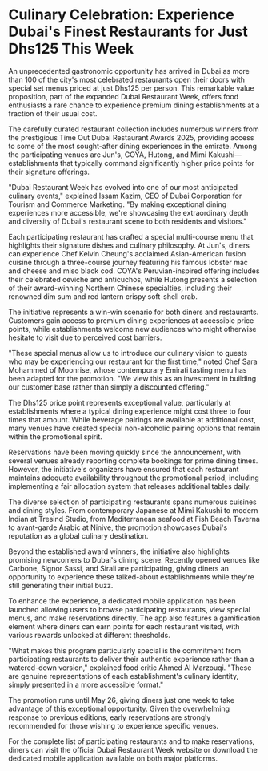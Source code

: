 # Culinary Celebration: Experience Dubai's Finest Restaurants for Just Dhs125 This Week

An unprecedented gastronomic opportunity has arrived in Dubai as more than 100 of the city's most celebrated restaurants open their doors with special set menus priced at just Dhs125 per person. This remarkable value proposition, part of the expanded Dubai Restaurant Week, offers food enthusiasts a rare chance to experience premium dining establishments at a fraction of their usual cost.

The carefully curated restaurant collection includes numerous winners from the prestigious Time Out Dubai Restaurant Awards 2025, providing access to some of the most sought-after dining experiences in the emirate. Among the participating venues are Jun's, COYA, Hutong, and Mimi Kakushi—establishments that typically command significantly higher price points for their signature offerings.

"Dubai Restaurant Week has evolved into one of our most anticipated culinary events," explained Issam Kazim, CEO of Dubai Corporation for Tourism and Commerce Marketing. "By making exceptional dining experiences more accessible, we're showcasing the extraordinary depth and diversity of Dubai's restaurant scene to both residents and visitors."

Each participating restaurant has crafted a special multi-course menu that highlights their signature dishes and culinary philosophy. At Jun's, diners can experience Chef Kelvin Cheung's acclaimed Asian-American fusion cuisine through a three-course journey featuring his famous lobster mac and cheese and miso black cod. COYA's Peruvian-inspired offering includes their celebrated ceviche and anticuchos, while Hutong presents a selection of their award-winning Northern Chinese specialties, including their renowned dim sum and red lantern crispy soft-shell crab.

The initiative represents a win-win scenario for both diners and restaurants. Customers gain access to premium dining experiences at accessible price points, while establishments welcome new audiences who might otherwise hesitate to visit due to perceived cost barriers.

"These special menus allow us to introduce our culinary vision to guests who may be experiencing our restaurant for the first time," noted Chef Sara Mohammed of Moonrise, whose contemporary Emirati tasting menu has been adapted for the promotion. "We view this as an investment in building our customer base rather than simply a discounted offering."

The Dhs125 price point represents exceptional value, particularly at establishments where a typical dining experience might cost three to four times that amount. While beverage pairings are available at additional cost, many venues have created special non-alcoholic pairing options that remain within the promotional spirit.

Reservations have been moving quickly since the announcement, with several venues already reporting complete bookings for prime dining times. However, the initiative's organizers have ensured that each restaurant maintains adequate availability throughout the promotional period, including implementing a fair allocation system that releases additional tables daily.

The diverse selection of participating restaurants spans numerous cuisines and dining styles. From contemporary Japanese at Mimi Kakushi to modern Indian at Tresind Studio, from Mediterranean seafood at Fish Beach Taverna to avant-garde Arabic at Ninive, the promotion showcases Dubai's reputation as a global culinary destination.

Beyond the established award winners, the initiative also highlights promising newcomers to Dubai's dining scene. Recently opened venues like Carbone, Signor Sassi, and Sirali are participating, giving diners an opportunity to experience these talked-about establishments while they're still generating their initial buzz.

To enhance the experience, a dedicated mobile application has been launched allowing users to browse participating restaurants, view special menus, and make reservations directly. The app also features a gamification element where diners can earn points for each restaurant visited, with various rewards unlocked at different thresholds.

"What makes this program particularly special is the commitment from participating restaurants to deliver their authentic experience rather than a watered-down version," explained food critic Ahmed Al Marzouqi. "These are genuine representations of each establishment's culinary identity, simply presented in a more accessible format."

The promotion runs until May 26, giving diners just one week to take advantage of this exceptional opportunity. Given the overwhelming response to previous editions, early reservations are strongly recommended for those wishing to experience specific venues.

For the complete list of participating restaurants and to make reservations, diners can visit the official Dubai Restaurant Week website or download the dedicated mobile application available on both major platforms.

